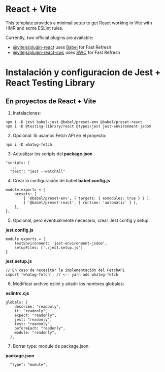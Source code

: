 # React + Vite

This template provides a minimal setup to get React working in Vite with HMR and some ESLint rules.

Currently, two official plugins are available:

- [@vitejs/plugin-react](https://github.com/vitejs/vite-plugin-react/blob/main/packages/plugin-react/README.md) uses [Babel](https://babeljs.io/) for Fast Refresh
- [@vitejs/plugin-react-swc](https://github.com/vitejs/vite-plugin-react-swc) uses [SWC](https://swc.rs/) for Fast Refresh

# Instalación y configuracion de Jest + React Testing Library

## En proyectos de React + Vite

1. Instalaciones:

```
npm i -D jest babel-jest @babel/preset-env @babel/preset-react
npm i -D @testing-library/react @types/jest jest-environment-jsdom
```

2. Opcional: Si usamos Fetch API en el proyecto:

```
npm i -D whatwg-fetch
```

3. Actualizar los scripts del **package.json**

```
"scripts: {
  ...
  "test": "jest --watchAll"
```

4. Crear la configuración de babel **babel.config.js**

```
module.exports = {
    presets: [
        [ '@babel/preset-env', { targets: { esmodules: true } } ],
        [ '@babel/preset-react', { runtime: 'automatic' } ],
    ],
};
```

5. Opcional, pero eventualmente necesario, crear Jest config y setup:

**jest.config.js**

```
module.exports = {
    testEnvironment: 'jest-environment-jsdom',
    setupFiles: ['./jest.setup.js']
}
```

**jest.setup.js**

```
// En caso de necesitar la implementación del FetchAPI
import 'whatwg-fetch'; // <-- yarn add whatwg-fetch
```

6. Modificar archivo eslint y añadir los nombres globales:

**eslintrc.cjs**

```
globals: {
    describe: "readonly",
    it: "readonly",
    expect: "readonly",
    jest: "readonly",
    test: "readonly",
    beforeEach: "readonly",
    module: "readonly",
  },
```

7. Borrar type: module de package.json:

**package.json**

```
  "type": "module",
```
